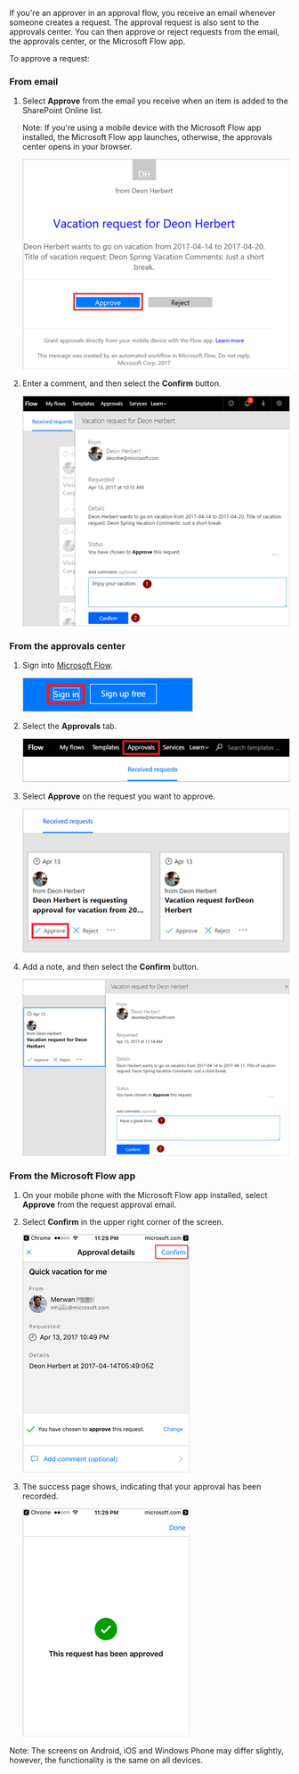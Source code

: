If you're an approver in an approval flow, you receive an email whenever someone creates a request. The approval request is also sent to the approvals center. You can then approve or reject requests from the email, the approvals center, or the Microsoft Flow app.

To approve a request:

### From email

1. Select **Approve** from the email you receive when an item is added to the SharePoint Online list.

     Note: If you're using a mobile device with the Microsoft Flow app installed, the Microsoft Flow app launches, otherwise, the approvals center opens in your browser.

     ![request email](../includes/media/modern-approvals/email-approval-request.png)

1. Enter a comment, and then select the **Confirm** button.

     ![enter comment](../includes/media/modern-approvals/request-in-approval-center.png)

### From the approvals center

1. Sign into [Microsoft Flow](https://flow.microsoft.com).

     ![sign in](../includes/media/modern-approvals/sign-in.png)

1. Select the **Approvals** tab.

     ![create from blank](../includes/media/modern-approvals/approvals-tab.png)

1. Select **Approve** on the request you want to approve.

     ![create from blank](../includes/media/modern-approvals/approvals-cards.png)

1. Add a note, and then select the **Confirm** button.

     ![add note then confirm](../includes/media/modern-approvals/approval-selection-card.png)

### From the Microsoft Flow app

1. On your mobile phone with the Microsoft Flow app installed, select **Approve** from the request approval email.

1. Select **Confirm** in the upper right corner of the screen.

     ![select confirm](../includes/media/modern-approvals/mobile-approval.png)

1. The success page shows, indicating that your approval has been recorded.

     ![success page](../includes/media/modern-approvals/mobile-approval-confirmation.png)

Note: The screens on Android, iOS and Windows Phone may differ slightly, however, the functionality is the same on all devices.
